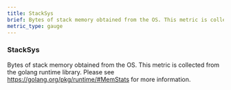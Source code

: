 ```yaml
---
title: StackSys
brief: Bytes of stack memory obtained from the OS. This metric is collected from the golang runtime library. Please see https://golang.org/pkg/runtime/#MemStats for more information.
metric_type: gauge
---
```

### StackSys

Bytes of stack memory obtained from the OS. This metric is collected from the golang runtime library. Please see https://golang.org/pkg/runtime/#MemStats for more information.